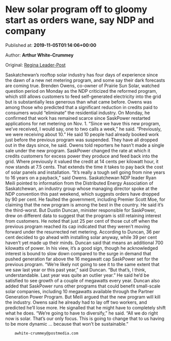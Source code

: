 
# New solar program off to gloomy start as orders wane, say NDP and company

Published at: **2019-11-05T01:14:06+00:00**

Author: **Arthur White-Crummey**

Original: [Regina Leader-Post](https://leaderpost.com/news/saskatchewan/new-solar-program-off-to-gloomy-start-as-orders-wane-say-ndp-and-company)

Saskatchewan’s rooftop solar industry has four days of experience since the dawn of a new net metering program, and some say their dark forecasts are coming true.
Brenden Owens, co-owner of Prairie Sun Solar, watched question period on Monday as the NDP criticized the reformed program, which still allows customers to feed self-generated electricity into the grid but is substantially less generous than what came before.
Owens was among those who predicted that a significant reduction in credits paid to consumers would “eliminate” the residential industry. On Monday, he confirmed that work has remained scarce since SaskPower restarted applications for net metering on Nov. 1.
“Since we have this new program, we’ve received, I would say, one to two calls a week,” he said. “Previously, we were receiving about 10.”
He said 10 people had already booked work just before the previous program was suspended. They have all dropped out in the days since, he said. Owens told reporters he hasn’t made a single sale under the new program.
SaskPower changed the rate at which it credits customers for excess power they produce and feed back into the grid. Where previously it valued the credit at 14 cents per kilowatt hour, it now stands at 7.5 cents. That extends the time it takes to pay back the cost of solar panels and installation.
“It’s really a tough sell going from nine years to 16 years on a payback,” said Owens.
Saskatchewan NDP leader Ryan Meili pointed to information from the Distributed Energy Association of Saskatchewan, an industry group whose managing director spoke at the NDP convention this past weekend, which suggests orders have dropped by 90 per cent.
He faulted the government, including Premier Scott Moe, for claiming that the new program is among the best in the country. He said it’s the third-worst.
But Dustin Duncan, minister responsible for SaskPower, drew on different data to suggest that the program is still retaining interest from customers. He noted that just 25 per cent of those cut off when the previous program reached its cap indicated that they weren’t moving forward under the resurrected net metering.
According to Duncan, 36 per cent decided to go ahead with installing solar anyway, while 39 per cent haven’t yet made up their minds.
Duncan said that means an additional 700 kilowatts of power. In his view, it’s a good sign, though he acknowledged interest is bound to slow down compared to the surge in demand that pushed generation far above the 16 megawatt cap SaskPower set for the previous program.
“We’re likely not going to see it to the same extent that we saw last year or this past year,” said Duncan. “But that’s, I think, understandable. Last year was quite an outlier year.”
He said he’d be satisfied to see growth of a couple of megawatts every year.
Duncan also added that SaskPower runs other programs that could benefit small-scale solar companies, including 10 megawatts available through the Partner Generation Power Program.
But Meili argued that the new program will kill the industry. Owens said he already had to lay off two workers, and predicted he’ll lose more.
He signalled that he might have to completely shift what he does.
“We’re going to have to diversify,” he said. “All we do right now is solar. That’s our only focus. This is going to change that to us having to be more dynamic … because that won’t be sustainable.”

        awhite-crummey@postmedia.com
      
